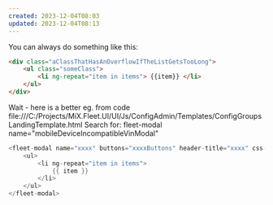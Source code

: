```yaml
---
created: 2023-12-04T08:03
updated: 2023-12-04T08:13
---
```

You can always do something like this:

```html
<div class="aClassThatHasAnOverflowIfTheListGetsTooLong">
	<ul class="someClass">
		<li ng-repeat="item in items"> {{item}} </li>
	</ul>
</div>
```

Wait - here is a better eg. from code
file:///C:/Projects/MiX.Fleet.UI/UI/Js/ConfigAdmin/Templates/ConfigGroupsLandingTemplate.html
Search for: fleet-modal name="mobileDeviceIncompatibleVinModal"

```c#
<fleet-modal name="xxxx" buttons="xxxxButtons" header-title="xxxx" css-class="alert alert-info">
	<ul>
		<li ng-repeat="item in items">
			{{ item }}
		</li>
	</ul>
</fleet-modal>
```
